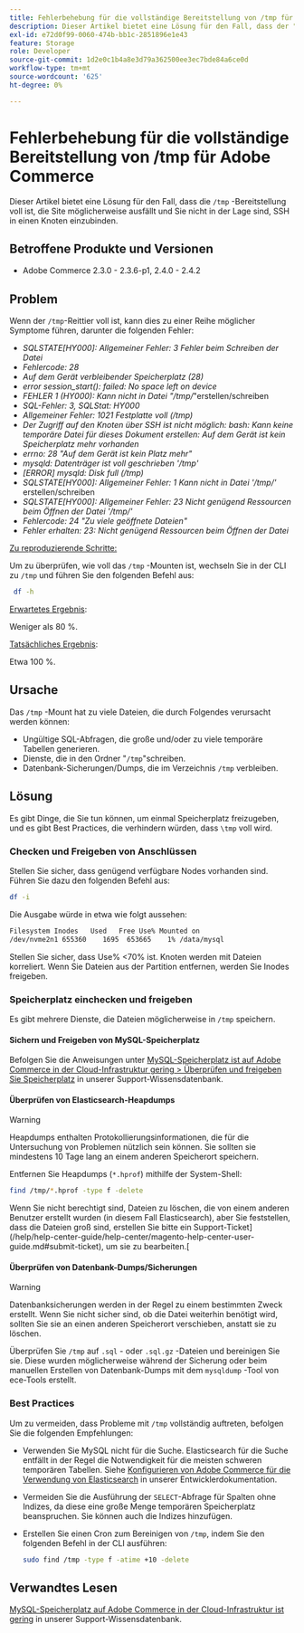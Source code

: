 ```yaml
---
title: Fehlerbehebung für die vollständige Bereitstellung von /tmp für Adobe Commerce
description: Dieser Artikel bietet eine Lösung für den Fall, dass der "/tmp"-Berg voll ist, die Site möglicherweise ausfällt und Sie nicht in der Lage sind, SSH in einen Knoten einzufügen.
exl-id: e72d0f99-0060-474b-bb1c-2851896e1e43
feature: Storage
role: Developer
source-git-commit: 1d2e0c1b4a8e3d79a362500ee3ec7bde84a6ce0d
workflow-type: tm+mt
source-wordcount: '625'
ht-degree: 0%

---
```


# Fehlerbehebung für die vollständige Bereitstellung von /tmp für Adobe Commerce

Dieser Artikel bietet eine Lösung für den Fall, dass die `/tmp` -Bereitstellung voll ist, die Site möglicherweise ausfällt und Sie nicht in der Lage sind, SSH in einen Knoten einzubinden.

## Betroffene Produkte und Versionen

* Adobe Commerce 2.3.0 - 2.3.6-p1, 2.4.0 - 2.4.2

## Problem

Wenn der `/tmp`-Reittier voll ist, kann dies zu einer Reihe möglicher Symptome führen, darunter die folgenden Fehler:

* *SQLSTATE[HY000]: Allgemeiner Fehler: 3 Fehler beim Schreiben der Datei*
* *Fehlercode: 28*
* *Auf dem Gerät verbleibender Speicherplatz (28)*
* *error session_start(): failed: No space left on device*
* *FEHLER 1 (HY000): Kann nicht in Datei &quot;/tmp/*&quot;erstellen/schreiben
* *SQL-Fehler: 3, SQLStat: HY000*
* *Allgemeiner Fehler: 1021 Festplatte voll (/tmp)*
* *Der Zugriff auf den Knoten über SSH ist nicht möglich:*
  *bash: Kann keine temporäre Datei für dieses Dokument erstellen: Auf dem Gerät ist kein Speicherplatz mehr vorhanden*
* *errno: 28 &quot;Auf dem Gerät ist kein Platz mehr&quot;*
* *mysqld: Datenträger ist voll geschrieben &#39;/tmp&#39;*
* *[ERROR] mysqld: Disk full (/tmp)*
* *SQLSTATE[HY000]: Allgemeiner Fehler: 1 Kann nicht in Datei &#39;/tmp/&#39;* erstellen/schreiben
* *SQLSTATE[HY000]: Allgemeiner Fehler: 23 Nicht genügend Ressourcen beim Öffnen der Datei &#39;/tmp/&#39;*
* *Fehlercode: 24 &quot;Zu viele geöffnete Dateien&quot;*
* *Fehler erhalten: 23: Nicht genügend Ressourcen beim Öffnen der Datei*


<u>Zu reproduzierende Schritte:</u>

Um zu überprüfen, wie voll das `/tmp` -Mounten ist, wechseln Sie in der CLI zu `/tmp` und führen Sie den folgenden Befehl aus:

```bash
 df -h
```

<u>Erwartetes Ergebnis</u>:

Weniger als 80 %.

<u>Tatsächliches Ergebnis</u>:

Etwa 100 %.

## Ursache

Das `/tmp` -Mount hat zu viele Dateien, die durch Folgendes verursacht werden können:

* Ungültige SQL-Abfragen, die große und/oder zu viele temporäre Tabellen generieren.
* Dienste, die in den Ordner &quot;`/tmp`&quot;schreiben.
* Datenbank-Sicherungen/Dumps, die im Verzeichnis `/tmp` verbleiben.

## Lösung

Es gibt Dinge, die Sie tun können, um einmal Speicherplatz freizugeben, und es gibt Best Practices, die verhindern würden, dass `\tmp` voll wird.

### Checken und Freigeben von Anschlüssen

Stellen Sie sicher, dass genügend verfügbare Nodes vorhanden sind. Führen Sie dazu den folgenden Befehl aus:

```bash
df -i
```

Die Ausgabe würde in etwa wie folgt aussehen:

```bash
Filesystem Inodes   Used   Free Use% Mounted on
/dev/nvme2n1 655360    1695  653665    1% /data/mysql
```

Stellen Sie sicher, dass Use% &lt;70% ist. Knoten werden mit Dateien korreliert. Wenn Sie Dateien aus der Partition entfernen, werden Sie Inodes freigeben.

### Speicherplatz einchecken und freigeben

Es gibt mehrere Dienste, die Dateien möglicherweise in `/tmp` speichern.

#### Sichern und Freigeben von MySQL-Speicherplatz

Befolgen Sie die Anweisungen unter [MySQL-Speicherplatz ist auf Adobe Commerce in der Cloud-Infrastruktur gering > Überprüfen und freigeben Sie Speicherplatz](/help/troubleshooting/database/mysql-disk-space-is-low-on-magento-commerce-cloud.md#check_and_free) in unserer Support-Wissensdatenbank.

#### Überprüfen von Elasticsearch-Heapdumps

>[!WARNING]
>
>Heapdumps enthalten Protokollierungsinformationen, die für die Untersuchung von Problemen nützlich sein können. Sie sollten sie mindestens 10 Tage lang an einem anderen Speicherort speichern.

Entfernen Sie Heapdumps (`*.hprof`) mithilfe der System-Shell:

```bash
find /tmp/*.hprof -type f -delete
```

Wenn Sie nicht berechtigt sind, Dateien zu löschen, die von einem anderen Benutzer erstellt wurden (in diesem Fall Elasticsearch), aber Sie feststellen, dass die Dateien groß sind, erstellen Sie bitte ein Support-Ticket](/help/help-center-guide/help-center/magento-help-center-user-guide.md#submit-ticket), um sie zu bearbeiten.[

#### Überprüfen von Datenbank-Dumps/Sicherungen

>[!WARNING]
>
>Datenbanksicherungen werden in der Regel zu einem bestimmten Zweck erstellt. Wenn Sie nicht sicher sind, ob die Datei weiterhin benötigt wird, sollten Sie sie an einen anderen Speicherort verschieben, anstatt sie zu löschen.

Überprüfen Sie `/tmp` auf `.sql` - oder `.sql.gz` -Dateien und bereinigen Sie sie. Diese wurden möglicherweise während der Sicherung oder beim manuellen Erstellen von Datenbank-Dumps mit dem `mysqldump` -Tool von ece-Tools erstellt.

### Best Practices

Um zu vermeiden, dass Probleme mit `/tmp` vollständig auftreten, befolgen Sie die folgenden Empfehlungen:

* Verwenden Sie MySQL nicht für die Suche. Elasticsearch für die Suche entfällt in der Regel die Notwendigkeit für die meisten schweren temporären Tabellen. Siehe [Konfigurieren von Adobe Commerce für die Verwendung von Elasticsearch](https://devdocs.magento.com/guides/v2.2/config-guide/elasticsearch/configure-magento.html) in unserer Entwicklerdokumentation.
* Vermeiden Sie die Ausführung der `SELECT`-Abfrage für Spalten ohne Indizes, da diese eine große Menge temporären Speicherplatz beanspruchen. Sie können auch die Indizes hinzufügen.
* Erstellen Sie einen Cron zum Bereinigen von `/tmp`, indem Sie den folgenden Befehl in der CLI ausführen:

  ```bash
  sudo find /tmp -type f -atime +10 -delete
  ```

## Verwandtes Lesen

[MySQL-Speicherplatz auf Adobe Commerce in der Cloud-Infrastruktur ist gering](/help/troubleshooting/database/mysql-disk-space-is-low-on-magento-commerce-cloud.md) in unserer Support-Wissensdatenbank.
